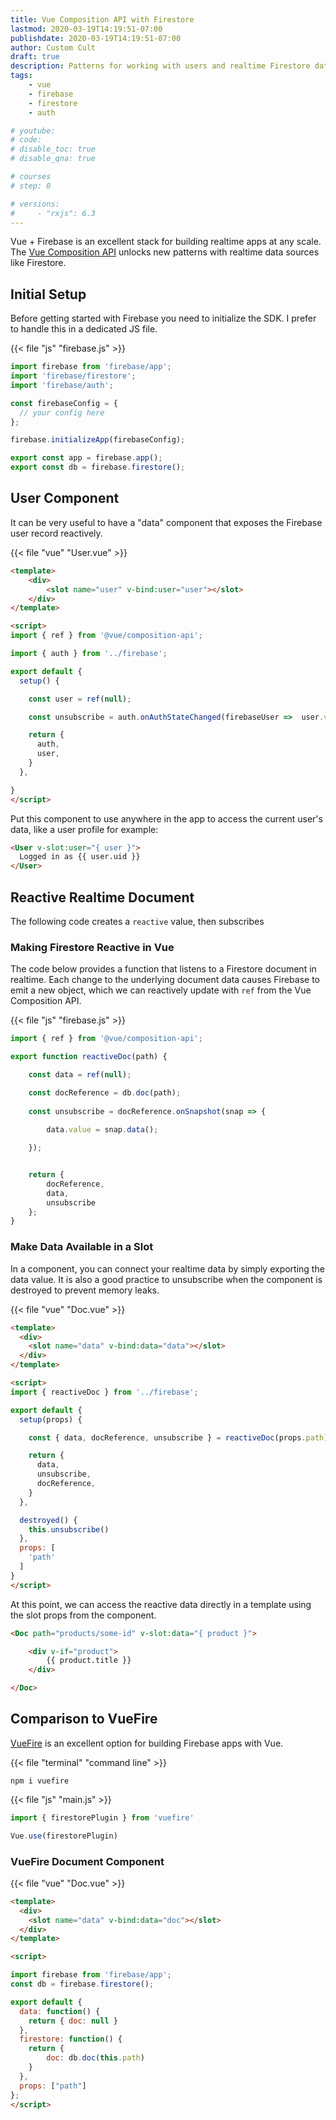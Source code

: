 ```yaml
---
title: Vue Composition API with Firestore
lastmod: 2020-03-19T14:19:51-07:00
publishdate: 2020-03-19T14:19:51-07:00
author: Custom Cult
draft: true
description: Patterns for working with users and realtime Firestore data with the Vue.js 3 Composition API
tags: 
    - vue
    - firebase
    - firestore
    - auth

# youtube: 
# code: 
# disable_toc: true
# disable_qna: true

# courses
# step: 0

# versions: 
#     - "rxjs": 6.3
---
```




Vue + Firebase is an excellent stack for building realtime apps at any scale. The [Vue Composition API](https://vue-composition-api-rfc.netlify.com/#) unlocks new patterns with realtime data sources like Firestore. 


## Initial Setup

Before getting started with Firebase you need to initialize the SDK. I prefer to handle this in a dedicated JS file. 

{{< file "js" "firebase.js" >}}
```javascript
import firebase from 'firebase/app';
import 'firebase/firestore';
import 'firebase/auth';

const firebaseConfig = { 
  // your config here
};

firebase.initializeApp(firebaseConfig);

export const app = firebase.app();
export const db = firebase.firestore();
```


## User Component

It can be very useful to have a "data" component that exposes the Firebase user record reactively. 

{{< file "vue" "User.vue" >}}
```html
<template> 
    <div>
        <slot name="user" v-bind:user="user"></slot>
    </div>
</template>

<script>
import { ref } from '@vue/composition-api';

import { auth } from '../firebase';

export default {
  setup() {

    const user = ref(null);

    const unsubscribe = auth.onAuthStateChanged(firebaseUser =>  user.value = firebaseUser);

    return {
      auth,
      user,
    }
  },

}
</script>
```

Put this component to use anywhere in the app to access the current user's data, like a user profile for example: 

```html
<User v-slot:user="{ user }">
  Logged in as {{ user.uid }}
</User>
```

## Reactive Realtime Document

The following code creates a `reactive` value, then subscribes 

### Making Firestore Reactive in Vue

The code below provides a function that listens to a Firestore document in realtime. Each change to the underlying document data causes Firebase to emit a new object, which we can reactively update with `ref` from the Vue Composition API. 

{{< file "js" "firebase.js" >}}
```javascript
import { ref } from '@vue/composition-api';

export function reactiveDoc(path) {

    const data = ref(null);

    const docReference = db.doc(path);
    
    const unsubscribe = docReference.onSnapshot(snap => {
        
        data.value = snap.data();

    });


    return {
        docReference, 
        data,
        unsubscribe
    };
}
```

### Make Data Available in a Slot

In a component, you can connect your realtime data by simply exporting the data value. It is also a good practice to unsubscribe when the component is destroyed to prevent memory leaks. 

{{< file "vue" "Doc.vue" >}}
```html
<template>
  <div>
    <slot name="data" v-bind:data="data"></slot>
  </div>
</template>

<script>
import { reactiveDoc } from '../firebase';

export default {
  setup(props) {

    const { data, docReference, unsubscribe } = reactiveDoc(props.path);

    return {
      data,
      unsubscribe,
      docReference,
    }
  },

  destroyed() {
    this.unsubscribe()
  },
  props: [
    'path'
  ]
}
</script>
```

At this point, we can access the reactive data directly in a template using the slot props from the component. 

```html
<Doc path="products/some-id" v-slot:data="{ product }">

    <div v-if="product">
        {{ product.title }}
    </div>

</Doc>
```


## Comparison to VueFire

[VueFire](https://github.com/vuejs/vuefire) is an excellent option for building Firebase apps with Vue. 

{{< file "terminal" "command line" >}}
```text
npm i vuefire
```

{{< file "js" "main.js" >}}
```javascript
import { firestorePlugin } from 'vuefire'

Vue.use(firestorePlugin)
```

### VueFire Document Component

{{< file "vue" "Doc.vue" >}}
```html
<template>
  <div>
    <slot name="data" v-bind:data="doc"></slot>
  </div>
</template>

<script>

import firebase from 'firebase/app';
const db = firebase.firestore();

export default {
  data: function() {
    return { doc: null }
  },
  firestore: function() {
    return { 
        doc: db.doc(this.path) 
    }
  },
  props: ["path"]
};
</script>
```